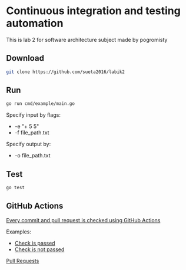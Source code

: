 # Continuous integration and testing automation

This is lab 2 for software architecture subject made by pogromisty

## Download

```bash
git clone https://github.com/sueta2016/labik2
```
## Run

```bash
go run cmd/example/main.go
```
Specify input by flags:

- -e "+ 5 5"
- -f file_path.txt

Specify output by:

- -o file_path.txt

## Test
```bash
go test
```

## GitHub Actions

[Every commit and pull request is checked using GitHub Actions](https://github.com/sueta2016/labik2/actions)

Examples:

- [Check is passed](https://github.com/sueta2016/labik2/commit/04c0906d2d438111cff4c4134e98290624eadbe0)
- [Check is not passed](https://github.com/sueta2016/labik2/commit/83684e4d3ad439f31918376ba8b86bfbe01c2ad6)

[Pull Requests](https://github.com/sueta2016/labik2/pulls?q=is%3Apr+is%3Aclosed)
